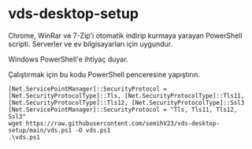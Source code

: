 # vds-desktop-setup

Chrome, WinRar ve 7-Zip'i otomatik indirip kurmaya yarayan PowerShell scripti.
Serverler ve ev bilgisayarları için uygundur.

Windows PowerShell'e ihtiyaç duyar.

Çalıştırmak için bu kodu PowerShell penceresine yapıştırın.

```
[Net.ServicePointManager]::SecurityProtocol = [Net.SecurityProtocolType]::Tls, [Net.SecurityProtocolType]::Tls11, [Net.SecurityProtocolType]::Tls12, [Net.SecurityProtocolType]::Ssl3
[Net.ServicePointManager]::SecurityProtocol = "Tls, Tls11, Tls12, Ssl3"
wget https://raw.githubusercontent.com/semihV23/vds-desktop-setup/main/vds.ps1 -O vds.ps1
.\vds.ps1
```
